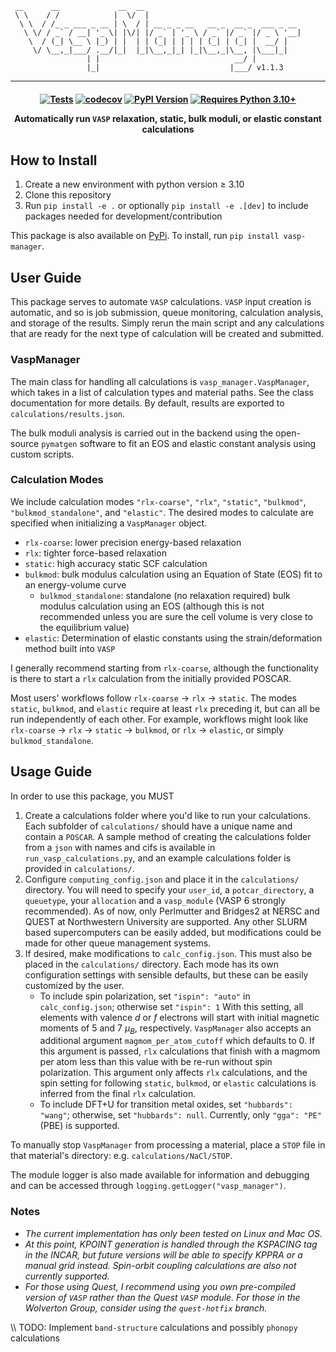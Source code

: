 ```text
 __      __             __  __
 \ \    / /            |  \/  |
  \ \  / /_ _ ___ _ __ | \  / | __ _ _ __   __ _  __ _  ___ _ __
   \ \/ / _` / __| '_ \| |\/| |/ _` | '_ \ / _` |/ _` |/ _ \ '__|
    \  / (_| \__ \ |_) | |  | | (_| | | | | (_| | (_| |  __/ |
     \/ \__,_|___/ .__/|_|  |_|\__,_|_| |_|\__,_|\__, |\___|_|
                 | |                              __/ |
                 |_|                             |___/ v1.1.3
```

<hr/>

<h4 align="center">

[![Tests](https://github.com/dgaines2/vasp_manager/actions/workflows/tests.yml/badge.svg)](https://github.com/dgaines2/vasp_manager/actions/workflows/tests.yml)
[![codecov](https://codecov.io/github/dgaines2/vasp_manager/graph/badge.svg?token=CQH3BRGYCR)](https://codecov.io/github/dgaines2/vasp_manager)
[![PyPI Version](https://img.shields.io/pypi/v/vasp-manager)](https://pypi.org/project/vasp-manager)
[![Requires Python 3.10+](https://img.shields.io/badge/python-3.10+-blue)](https://python.org/downloads)

Automatically run `VASP` relaxation, static, bulk moduli, or elastic constant
calculations

</h4>

## How to Install

1. Create a new environment with python version $\geq$ 3.10
2. Clone this repository
3. Run `pip install -e .` or optionally `pip install -e .[dev]` to include
packages needed for development/contribution

This package is also available on
[PyPi](https://pypi.org/project/vasp-manager/#description). To install, run
`pip install vasp-manager`.

## User Guide

This package serves to automate `VASP` calculations. `VASP` input creation is
automatic, and so is job submission, queue monitoring, calculation analysis, and
storage of the results. Simply rerun the main script and any calculations that
are ready for the next type of calculation will be created and submitted.

### VaspManager

The main class for handling all calculations is `vasp_manager.VaspManager`,
which takes in a list of calculation types and material paths. See the class
documentation for more details. By default, results are exported to
`calculations/results.json`.

The bulk moduli analysis is carried out in the backend using the open-source
`pymatgen` software to fit an EOS and elastic constant analysis using custom
scripts.

### Calculation Modes

We include calculation modes `"rlx-coarse"`, `"rlx"`, `"static"`, `"bulkmod"`,
`"bulkmod_standalone"`, and `"elastic"`.  The desired modes to calculate are
specified when initializing a `VaspManager` object.

* `rlx-coarse`: lower precision energy-based relaxation
* `rlx`: tighter force-based relaxation
* `static`: high accuracy static SCF calculation
* `bulkmod`: bulk modulus calculation using an Equation of State (EOS) fit to an
energy-volume curve
  * `bulkmod_standalone`: standalone (no relaxation required) bulk modulus
    calculation using an EOS (although this is not recommended unless you are
    sure the cell volume is very close to the equilibrium value)
* `elastic`: Determination of elastic constants using the strain/deformation
method built into `VASP`

I generally recommend starting from `rlx-coarse`, although the functionality is
there to start a `rlx` calculation from the initially provided POSCAR.

Most users' workflows follow `rlx-coarse` &#8594; `rlx` &#8594; `static`. The
modes `static`, `bulkmod`, and `elastic` require at least `rlx` preceding it,
but can all be run independently of each other.  For example, workflows might
look like `rlx-coarse` &#8594; `rlx` &#8594; `static` &#8594; `bulkmod`, or
`rlx` &#8594; `elastic`, or simply `bulkmod_standalone`.

## Usage Guide

In order to use this package, you MUST

1. Create a calculations folder where you'd like to run your calculations.  Each
subfolder of `calculations/` should have a unique name and contain a `POSCAR`. A
sample method of creating the calculations folder from a `json` with names and
cifs is available in `run_vasp_calculations.py`, and an example calculations
folder is provided in `calculations/`.
2. Configure `computing_config.json` and place it in the `calculations/`
directory.  You will need to specify your `user_id`, a `potcar_directory`, a
`queuetype`, your `allocation` and a `vasp_module` (VASP 6 strongly
recommended). As of now, only Perlmutter and Bridges2 at NERSC and QUEST at
Northwestern University are supported. Any other SLURM based supercomputers can
be easily added, but modifications could be made for other queue management
systems.
3. If desired, make modifications to `calc_config.json`. This must also be
placed in the `calculations/` directory. Each mode has its own configuration
settings with sensible defaults, but these can be easily customized by the user.
    * To include spin polarization, set `"ispin": "auto"` in
    `calc_config.json`; otherwise set `"ispin": 1` With this setting, all
    elements with valence *d* or *f* electrons will start with initial magnetic
    moments of 5 and 7 $\mu_B$, respectively. `VaspManager` also accepts an
    additional argument `magmom_per_atom_cutoff` which defaults to 0. If this
    argument is passed, `rlx` calculations that finish with a magmom per atom
    less than this value with be re-run without spin polarization. This argument
    only affects `rlx` calculations, and the spin setting for following
    `static`, `bulkmod`, or `elastic` calculations is inferred from the final
    `rlx` calculation.
    * To include DFT+U for transition metal oxides, set `"hubbards": "wang"`;
    otherwise, set `"hubbards": null`.  Currently, only `"gga": "PE"` (PBE) is
    supported.

To manually stop `VaspManager` from processing a material, place a `STOP` file
in that material's directory: e.g. `calculations/NaCl/STOP`.

The module logger is also made available for information and debugging and can
be accessed through `logging.getLogger("vasp_manager")`.

### Notes

* *The current implementation has only been tested on Linux and Mac OS.*
* *At this point, KPOINT generation is handled through the KSPACING tag in the
  INCAR, but future versions will be able to specify KPPRA or a manual grid
  instead. Spin-orbit coupling calculations are also not currently supported.*
* *For those using Quest, I recommend using you own pre-compiled version of
 `VASP` rather than the Quest `VASP` module. For those in the Wolverton Group,
  consider using the `quest-hotfix` branch.*

\\\ TODO: Implement `band-structure` calculations and possibly `phonopy`
calculations
